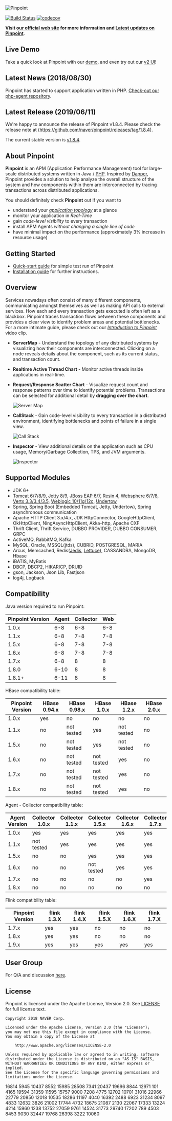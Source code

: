 

![Pinpoint](web/src/main/webapp/images/logo.png)

[![Build Status](https://travis-ci.org/naver/pinpoint.svg?branch=master)](https://travis-ci.org/naver/pinpoint)
[![codecov](https://codecov.io/gh/naver/pinpoint/branch/master/graph/badge.svg)](https://codecov.io/gh/naver/pinpoint)

**Visit [our official web site](http://naver.github.io/pinpoint/) for more information and [Latest updates on Pinpoint](https://naver.github.io/pinpoint/news.html)**.

## Live Demo

Take a quick look at Pinpoint with our [demo](http://125.209.240.10:10123), and even try out our [v2 UI](http://125.209.240.10:10123/v2)!

## Latest News (2018/08/30)

Pinpoint has started to support application written in PHP. [Check-out our php-agent repository](https://github.com/naver/pinpoint-c-agent).

## Latest Release (2019/06/11)

We're happy to announce the release of Pinpoint v1.8.4.
Please check the release note at (https://github.com/naver/pinpoint/releases/tag/1.8.4).

The current stable version is [v1.8.4](https://github.com/naver/pinpoint/releases/tag/1.8.4).

## About Pinpoint

**Pinpoint** is an APM (Application Performance Management) tool for large-scale distributed systems written in Java / [PHP](https://github.com/naver/pinpoint-c-agent).
Inspired by [Dapper](http://research.google.com/pubs/pub36356.html "Google Dapper"),
Pinpoint provides a solution to help analyze the overall structure of the system and how components within them are interconnected by tracing transactions across distributed applications.

You should definitely check **Pinpoint** out If you want to

* understand your *[application topology](https://naver.github.io/pinpoint/overview.html#overview)* at a glance
* monitor your application in *Real-Time*
* gain *code-level visibility* to every transaction
* install APM Agents *without changing a single line of code*
* have minimal impact on the performance (approximately 3% increase in resource usage)

## Getting Started
 * [Quick-start guide](https://naver.github.io/pinpoint/1.7.3/quickstart.html) for simple test run of Pinpoint
 * [Installation guide](https://naver.github.io/pinpoint/1.7.3/installation.html) for further instructions.
 
## Overview
Services nowadays often consist of many different components, communicating amongst themselves as well as making API calls to external services. How each and every transaction gets executed is often left as a blackbox. Pinpoint traces transaction flows between these components and provides a clear view to identify problem areas and potential bottlenecks.<br/>
For a more intimate guide, please check out our *[Introduction to Pinpoint](http://naver.github.io/pinpoint/#want-a-quick-tour)* video clip.

* **ServerMap** - Understand the topology of any distributed systems by visualizing how their components are interconnected. Clicking on a node reveals details about the component, such as its current status, and transaction count.
* **Realtime Active Thread Chart** - Monitor active threads inside applications in real-time.
* **Request/Response Scatter Chart** - Visualize request count and response patterns over time to identify potential problems. Transactions can be selected for additional detail by **dragging over the chart**.

  ![Server Map](doc/images/ss_server-map.png)

* **CallStack** - Gain code-level visibility to every transaction in a distributed environment, identifying bottlenecks and points of failure in a single view.

  ![Call Stack](doc/images/ss_call-stack.png)

* **Inspector** - View additional details on the application such as CPU usage, Memory/Garbage Collection, TPS, and JVM arguments.

  ![Inspector](doc/images/ss_inspector.png)

## Supported Modules
* JDK 6+
* [Tomcat 6/7/8/9](https://github.com/naver/pinpoint/tree/master/plugins/tomcat), [Jetty 8/9](https://github.com/naver/pinpoint/tree/master/plugins/jetty), [JBoss EAP 6/7](https://github.com/naver/pinpoint/tree/master/plugins/jboss), [Resin 4](https://github.com/naver/pinpoint/tree/master/plugins/resin), [Websphere 6/7/8](https://github.com/naver/pinpoint/tree/master/plugins/websphere), [Vertx 3.3/3.4/3.5](https://github.com/naver/pinpoint/tree/master/plugins/vertx), [Weblogic 10/11g/12c](https://github.com/naver/pinpoint/tree/master/plugins/weblogic), [Undertow](https://github.com/naver/pinpoint/tree/master/plugins/undertow)
* Spring, Spring Boot (Embedded Tomcat, Jetty, Undertow), Spring asynchronous communication
* Apache HTTP Client 3.x/4.x, JDK HttpConnector, GoogleHttpClient, OkHttpClient, NingAsyncHttpClient, Akka-http, Apache CXF
* Thrift Client, Thrift Service, DUBBO PROVIDER, DUBBO CONSUMER, GRPC
* ActiveMQ, RabbitMQ, Kafka
* MySQL, Oracle, MSSQL(jtds), CUBRID, POSTGRESQL, MARIA
* Arcus, Memcached, Redis([Jedis](https://github.com/naver/pinpoint/blob/master/plugins/redis), [Lettuce](https://github.com/naver/pinpoint/tree/master/plugins/redis-lettuce)), CASSANDRA, MongoDB, Hbase
* iBATIS, MyBatis
* DBCP, DBCP2, HIKARICP, DRUID
* gson, Jackson, Json Lib, Fastjson
* log4j, Logback

## Compatibility

Java version required to run Pinpoint:

Pinpoint Version | Agent | Collector | Web
---------------- | ----- | --------- | ---
1.0.x | 6-8 | 6-8 | 6-8
1.1.x | 6-8 | 7-8 | 7-8
1.5.x | 6-8 | 7-8 | 7-8
1.6.x | 6-8 | 7-8 | 7-8
1.7.x | 6-8 | 8 | 8
1.8.0 | 6-10 | 8 | 8 
1.8.1+ | 6-11 | 8 | 8 

HBase compatibility table:

Pinpoint Version | HBase 0.94.x | HBase 0.98.x | HBase 1.0.x | HBase 1.2.x | HBase 2.0.x
---------------- | ------------ | ------------ | ----------- | ----------- | -----------
1.0.x | yes | no | no | no | no
1.1.x | no | not tested | yes | not tested | no
1.5.x | no | not tested | yes | not tested | no
1.6.x | no | not tested | not tested | yes | no
1.7.x | no | not tested | not tested | yes | no
1.8.x | no | not tested | not tested | yes | no

Agent - Collector compatibility table:

Agent Version | Collector 1.0.x | Collector 1.1.x | Collector 1.5.x | Collector 1.6.x | Collector 1.7.x | Collector 1.8.x
------------- | --------------- | --------------- | --------------- | --------------- | --------------- | ---------------
1.0.x | yes | yes | yes | yes | yes | yes
1.1.x | not tested | yes | yes | yes | yes | yes
1.5.x | no | no | yes | yes | yes | yes
1.6.x | no | no | not tested | yes | yes | yes
1.7.x | no | no | no | no | yes | yes
1.8.x | no | no | no | no | no | yes

Flink compatibility table:

Pinpoint Version | flink 1.3.X | flink 1.4.X | flink 1.5.X | flink 1.6.X | flink 1.7.X
---------------- | ----------- | ----------- | ----------- | ----------- | ----------- 
1.7.x | yes | yes | no | no | no |
1.8.x | yes | yes | no | no | no |
1.9.x | yes | yes | yes | yes | yes |

## User Group
For Q/A and discussion [here](https://groups.google.com/forum/#!forum/pinpoint_user).

## License
Pinpoint is licensed under the Apache License, Version 2.0.
See [LICENSE](LICENSE) for full license text.

```
Copyright 2018 NAVER Corp.

Licensed under the Apache License, Version 2.0 (the "License");
you may not use this file except in compliance with the License.
You may obtain a copy of the License at

    http://www.apache.org/licenses/LICENSE-2.0

Unless required by applicable law or agreed to in writing, software
distributed under the License is distributed on an "AS IS" BASIS,
WITHOUT WARRANTIES OR CONDITIONS OF ANY KIND, either express or implied.
See the License for the specific language governing permissions and
limitations under the License.
```

16814
5945
10437
8552
15985
28508
7341
20437
19696
8844
12971
101
4165
19594
31359
11595
15757
9000
7208
4775
12702
10701
31016
22966
22779
20850
12018
10535
18286
11197
4040
16392
2488
6923
31234
8097
4833
12632
3826
21002
17744
4732
18675
21087
2130
22067
17333
13224
4214
15960
1238
13752
27059
9761
14524
31773
29740
17202
789
4503
8453
9030
32447
19768
26398
3222
10060
